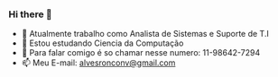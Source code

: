### Hi there 👋
- 🔭 Atualmente trabalho como Analista de Sistemas e Suporte de T.I
- 🌱 Estou estudando Ciencia da Computação
- 💬 Para falar comigo é so chamar nesse numero: 11-98642-7294
- 📫 Meu E-mail: alvesronconv@gmail.com 
